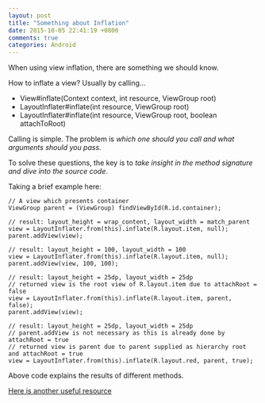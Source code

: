 ```yaml
---
layout: post
title: "Something about Inflation"
date: 2015-10-05 22:41:19 +0800
comments: true
categories: Android
---
```


When using view inflation, there are something we should know.

<!-- more -->

How to inflate a view? Usually by calling...

* View#inflate(Context context, int resource, ViewGroup root)
* LayoutInflater#inflate(int resource, ViewGroup root)
* LayoutInflater#inflate(int resource, ViewGroup root, boolean attachToRoot)

Calling is simple. The problem is *which one should you call and what arguments should you pass*.

To solve these questions, the key is to *take insight in the method signature and dive into the source code*.

Taking a brief example here:

    // A view which presents container
    ViewGroup parent = (ViewGroup) findViewById(R.id.container);
	
	// result: layout_height = wrap_content, layout_width = match_parent
    view = LayoutInflater.from(this).inflate(R.layout.item, null);
    parent.addView(view);

    // result: layout_height = 100, layout_width = 100
    view = LayoutInflater.from(this).inflate(R.layout.item, null);
    parent.addView(view, 100, 100);

    // result: layout_height = 25dp, layout_width = 25dp
    // returned view is the root view of R.layout.item due to attachRoot = false
    view = LayoutInflater.from(this).inflate(R.layout.item, parent, false);
    parent.addView(view);

    // result: layout_height = 25dp, layout_width = 25dp 
    // parent.addView is not necessary as this is already done by attachRoot = true
    // returned view is parent due to parent supplied as hierarchy root and attachRoot = true
    view = LayoutInflater.from(this).inflate(R.layout.red, parent, true);
	
Above code explains the results of different methods.

[Here is another useful resource](https://possiblemobile.com/2013/05/layout-inflation-as-intended/)
	



